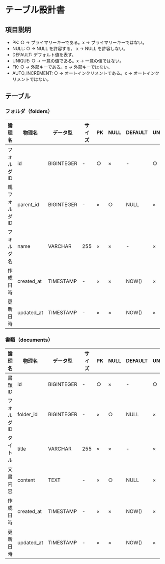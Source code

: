 # テーブル設計書

## 項目説明

- PK: ○ → プライマリーキーである。x → プライマリーキーではない。  
- NULL: ○ → NULL を許容する。 x → NULL を許容しない。  
- DEFAULT: デフォルト値を表す。  
- UNIQUE: ○ → 一意の値である。x → 一意の値ではない。  
- FK: ○ → 外部キーである。x → 外部キーではない。  
- AUTO_INCREMENT: ○ → オートインクリメントである。x → オートインクリメントではない。 

## テーブル
### フォルダ（folders）

| 論理名        | 物理名     | データ型   | サイズ | PK  | NULL | DEFAULT | UNIQUE | FK  | AUTO_INCREMENT |
| ------------- | ---------- | ---------- | ------ | --- | ---- | ------- | ------ | --- | -------------- |
| フォルダID    | id         | BIGINTEGER | -      | ○   | ×    | -       | ○      | ×   | ○              |
| 親フォルダID  | parent_id  | BIGINTEGER | -      | ×   | ○    | NULL    | ×      | ○   | x              |
| フォルダ名    | name       | VARCHAR    | 255    | ×   | ×    | -       | ×      | ×   | x              |
| 作成日時      | created_at | TIMESTAMP  | -      | ×   | ×    | NOW()   | ×      | ×   | x              |
| 更新日時      | updated_at | TIMESTAMP  | -      | ×   | ×    | NOW()   | ×      | ×   | x              |

### 書類（documents）

| 論理名      | 物理名     | データ型   | サイズ | PK  | NULL | DEFAULT | UNIQUE | FK  | AUTO_INCREMENT |
| ----------- | ---------- | ---------- | ------ | --- | ---- | ------- | ------ | --- | -------------- |
| 書類ID      | id         | BIGINTEGER | -      | ○   | ×    | -       | ○      | ×   | ○              |
| フォルダID  | folder_id  | BIGINTEGER | -      | ×   | ○    | NULL    | ×      | ○   | x              |
| タイトル    | title      | VARCHAR    | 255    | ×   | ×    | -       | ×      | ×   | x              |
| 文書内容    | content    | TEXT       | -      | ×   | ○    | NULL    | ×      | ×   | x              |
| 作成日時    | created_at | TIMESTAMP  | -      | ×   | ×    | NOW()   | ×      | ×   | x              |
| 更新日時    | updated_at | TIMESTAMP  | -      | ×   | ×    | NOW()   | ×      | ×   | x              |
